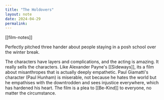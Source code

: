 ```yaml
---
title: "The Holdovers"
layout: note
date: 2024-04-29
permalink:
---
```


[[film-notes]]

Perfectly pitched three hander about people staying in a posh school over the winter break. 

The characters have layers and complications, and the acting is amazing. It really sells the characters. Like Alexander Payne's [[Sideways]], its a film about misanthropes that is actually deeply empathetic. Paul Giamatti's character (Paul Hunham) is miserable, not because he hates the world but he empathises with the downtrodden and sees injustice everywhere, which has hardened his heart. The film is a plea to [[Be-Kind]] to everyone, no matter the circumstance. 
